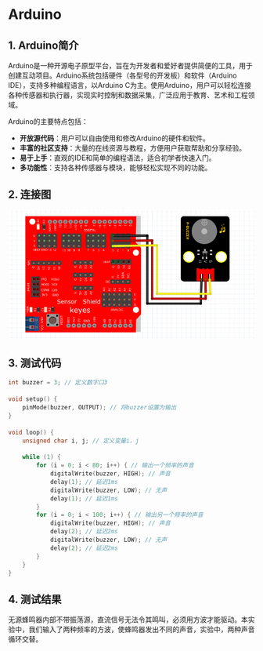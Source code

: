# Arduino


## 1. Arduino简介  

Arduino是一种开源电子原型平台，旨在为开发者和爱好者提供简便的工具，用于创建互动项目。Arduino系统包括硬件（各型号的开发板）和软件（Arduino IDE），支持多种编程语言，以Arduino C为主。使用Arduino，用户可以轻松连接各种传感器和执行器，实现实时控制和数据采集，广泛应用于教育、艺术和工程领域。  

Arduino的主要特点包括：  
- **开放源代码**：用户可以自由使用和修改Arduino的硬件和软件。  
- **丰富的社区支持**：大量的在线资源与教程，方便用户获取帮助和分享经验。  
- **易于上手**：直观的IDE和简单的编程语法，适合初学者快速入门。  
- **多功能性**：支持各种传感器与模块，能够轻松实现不同的功能。  

## 2. 连接图  

![](media/e7c4cc5229fadb4b6ff88a5e6f96895f.png)  

## 3. 测试代码  

```cpp  
int buzzer = 3; // 定义数字口3  

void setup() {  
    pinMode(buzzer, OUTPUT); // 将buzzer设置为输出  
}  

void loop() {  
    unsigned char i, j; // 定义变量i，j  

    while (1) {  
        for (i = 0; i < 80; i++) { // 输出一个频率的声音  
            digitalWrite(buzzer, HIGH); // 声音  
            delay(1); // 延迟1ms  
            digitalWrite(buzzer, LOW); // 无声  
            delay(1); // 延迟1ms  
        }  
        for (i = 0; i < 100; i++) { // 输出另一个频率的声音  
            digitalWrite(buzzer, HIGH); // 声音  
            delay(2); // 延迟2ms  
            digitalWrite(buzzer, LOW); // 无声  
            delay(2); // 延迟2ms  
        }  
    }  
}  
```  

## 4. 测试结果  

无源蜂鸣器内部不带振荡源，直流信号无法令其鸣叫，必须用方波才能驱动。本实验中，我们输入了两种频率的方波，使蜂鸣器发出不同的声音，实验中，两种声音循环交替。








